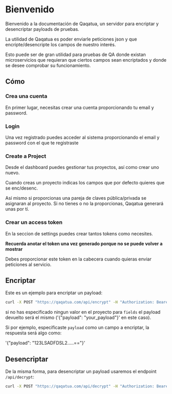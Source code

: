 # Bienvenido

Bienvenido a la documentación de Qaqatua, un servidor para encriptar y desencriptar payloads de pruebas.

La utilidad de Qaqatua es poder enviarle peticiones json y que encripte/desencripte los campos de nuestro interés.

Esto puede ser de gran utilidad para pruebas de QA donde existan microservicios que requieran que ciertos campos
sean encriptados y donde se desee comprobar su funcionamiento.


## Cómo

### Crea una cuenta

En primer lugar, necesitas crear una cuenta proporcionando tu email y password.

### Login

Una vez registrado puedes acceder al sistema proporcionando el email y password con el que te registraste

### Create a Project

Desde el dashboard puedes gestionar tus proyectos, así como crear uno nuevo.

Cuando creas un proyecto indicas los campos que por defecto quieres que se enc/desenc. 

Así mismo si proporcionas una pareja de claves pública/privada se asignaran al proyecto. Si no tienes o no la
proporcionas, Qaqatua generará unas por tí.

### Crear un access token

En la seccion de settings puedes crear tantos tokens como necesites. 

**Recuerda anotar el token una vez generado porque no se puede volver a mostrar**

Debes proporcionar este token en la cabecera cuando quieras enviar peticiones al servicio.


## Encriptar

Este es un ejemplo para encriptar un payload:

```bash
curl -X POST "https://qaqatua.com/api/encrypt" -H "Authorization: Bearer <your_token>" -d '{"payload": "your_payload"}'
```

si no has especificado ningun valor en el proyecto para `fields` el payload devuelto será el mismo
('{"payload": "your_payload"}' en este caso).

Si por ejemplo, especificaste `payload` como un campo a encriptar, la respuesta será algo como:

'{"payload": "123LSADFDSL2.....=="}'

## Desencriptar

De la misma forma, para desencriptar un payload usaremos el endpoint `/api/decrypt`:

```bash
curl -X POST "https://qaqatua.com/api/decrypt" -H "Authorization: Bearer <your_token>" -d '{"payload": "123213....=="}'
```


